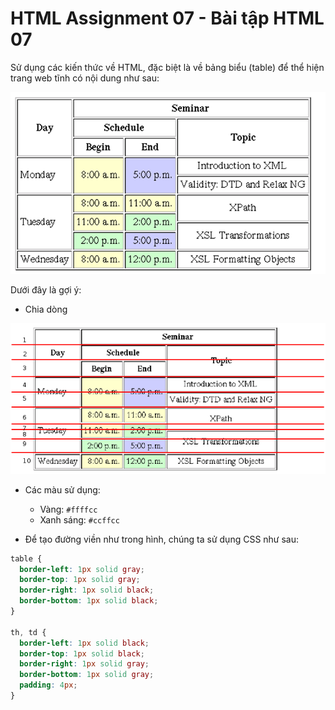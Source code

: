 # HTML Assignment 07 - Bài tập HTML 07

Sử dụng các kiến thức về HTML, đặc biệt là về bảng biểu (table) để thể hiện trang web tĩnh có nội dung như sau:

![](./images/result-07.png)

Dưới đây là gợi ý: 

- Chia dòng

![](./images/result-07-hint.png)

- Các màu sử dụng: 

    + Vàng: `#ffffcc`
    + Xanh sáng: `#ccffcc`

- Để tạo đường viền như trong hình, chúng ta sử dụng CSS như sau:

```CSS
table {
  border-left: 1px solid gray;
  border-top: 1px solid gray;
  border-right: 1px solid black;
  border-bottom: 1px solid black;
}

th, td {
  border-left: 1px solid black;
  border-top: 1px solid black;
  border-right: 1px solid gray;
  border-bottom: 1px solid gray;
  padding: 4px;
}
```